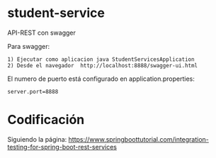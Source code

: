 # student-service
API-REST con swagger

Para swagger:

	1) Ejecutar como aplicacion java StudentServicesApplication
	2) Desde el navegador  http://localhost:8888/swagger-ui.html
	
El numero de puerto está configurado en application.properties:

	server.port=8888
	
	
# Codificación

Siguiendo la página:
https://www.springboottutorial.com/integration-testing-for-spring-boot-rest-services
	